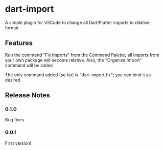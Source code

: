 # dart-import

A simple plugin for VSCode to change all Dart/Flutter imports to relative format.

## Features

Run the command "Fix Imports" from the Command Palette; all imports from your own package will become relative. Also, the "Organize Import" command will be called.

The only command added (so far) is "dart-import.fix"; you can bind it as desired.

## Release Notes

### 0.1.0

Bug fixes

### 0.0.1

First version!
